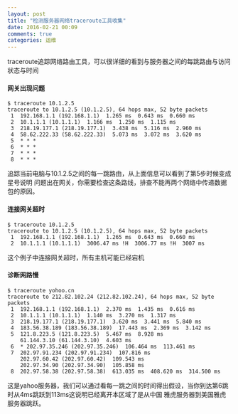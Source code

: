 ```yaml
---
layout: post
title: "检测服务器网络traceroute工具收集"
date: 2016-02-21 00:09
comments: true
categories: 运维
---
```


traceroute追踪网络路由工具，可以很详细的看到与服务器之间的每跳路由与访问状态与时间

#### 网关出现问题

    $ traceroute 10.1.2.5                                               
    traceroute to 10.1.2.5 (10.1.2.5), 64 hops max, 52 byte packets
     1  192.168.1.1 (192.168.1.1)  1.265 ms  0.643 ms  0.660 ms
     2  10.1.1.1 (10.1.1.1)  1.166 ms  1.250 ms  1.115 ms
     3  218.19.177.1 (218.19.177.1)  3.438 ms  5.116 ms  2.960 ms
     4  58.62.222.33 (58.62.222.33)  5.073 ms  3.072 ms  3.620 ms
     5  * * *
     6  * * *
     7  * * *
     8  * * *

追踪当前电脑与10.1.2.5之间的每一跳路由，从上面信息可以看到了第5步时候变成星号说明
问题出在网关，你需要检查这条路线，排查不能再两个网络中传递数据包的原因。

#### 连接网关超时

    $ traceroute 10.1.2.5                                               
    traceroute to 10.1.2.5 (10.1.2.5), 64 hops max, 52 byte packets
     1  192.168.1.1 (192.168.1.1)  1.265 ms  0.643 ms  0.660 ms
     2  10.1.1.1 (10.1.1.1)  3006.47 ms !H  3006.77 ms !H  3007 ms


这个例子中连接网关超时，所有主机可能已经宕机

#### 诊断网路慢

    $ traceroute yohoo.cn
    traceroute to 212.82.102.24 (212.82.102.24), 64 hops max, 52 byte packets
     1  192.168.1.1 (192.168.1.1)  2.370 ms  1.435 ms  0.616 ms
     2  10.1.1.1 (10.1.1.1)  1.140 ms  3.270 ms  1.317 ms
     3  218.19.177.1 (218.19.177.1)  3.620 ms  3.441 ms  5.840 ms
     4  183.56.38.189 (183.56.38.189)  17.443 ms  2.369 ms  3.142 ms
     5  121.8.223.5 (121.8.223.5)  5.467 ms  8.928 ms
        61.144.3.10 (61.144.3.10)  4.603 ms
     6  * 202.97.35.246 (202.97.35.246)  106.464 ms  113.461 ms
     7  202.97.91.234 (202.97.91.234)  107.816 ms
        202.97.60.42 (202.97.60.42)  109.543 ms
        202.97.34.90 (202.97.34.90)  105.858 ms
     8  202.97.58.38 (202.97.58.38)  613.035 ms  408.620 ms  314.500 ms

这是yahoo服务器，我们可以通过看每一跳之间的时间得出假设，当你到达第6跳时从4ms跳跃到113ms这说明已经离开本区域了是从中国
雅虎服务器到美国雅虎服务器跳跃。





